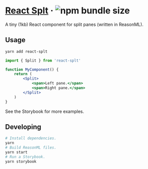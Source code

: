 # [React Splt](https://react-splt.netlify.com/?path=/story/splitterer--basic-example) · ![npm bundle size](https://img.shields.io/bundlephobia/minzip/react-splt.svg?style=flat-square)

A tiny (1kb) React component for split panes (written in ReasonML).

## Usage

```sh
yarn add react-splt
```

```jsx
import { Split } from 'react-splt'

function MyComponent() {
    return (
        <Split>
            <span>Left pane.</span>
            <span>Right pane.</span>
        </Split>
    )
}
```

See the Storybook for more examples.

## Developing

```sh
# Install dependencies.
yarn
# Build ReasonML files.
yarn start
# Run a Storybook.
yarn storybook
```
